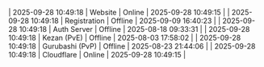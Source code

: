 | 2025-09-28 10:49:18 | Website | Online | 2025-09-28 10:49:15 |
| 2025-09-28 10:49:18 | Registration | Offline | 2025-09-09 16:40:23 |
| 2025-09-28 10:49:18 | Auth Server | Offline | 2025-08-18 09:33:31 |
| 2025-09-28 10:49:18 | Kezan (PvE) | Offline | 2025-08-03 17:58:02 |
| 2025-09-28 10:49:18 | Gurubashi (PvP) | Offline | 2025-08-23 21:44:06 |
| 2025-09-28 10:49:18 | Cloudflare | Online | 2025-09-28 10:49:15 |

